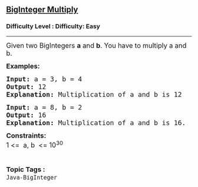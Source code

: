 <h2><a href="https://www.geeksforgeeks.org/problems/biginteger-multiply/0">BigInteger Multiply</a></h2><h3>Difficulty Level : Difficulty: Easy</h3><hr><div class="problems_problem_content__Xm_eO"><p><span style="font-size: 18px;">Given two BigIntegers <strong>a</strong> and <strong>b</strong>. You have to multiply a and b.</span></p>
<p><strong style="font-size: 18px;">Examples:</strong></p>
<pre><span style="font-size: 18px;"><strong>Input: </strong>a = 3, b = 4
<strong>Output: </strong>12
<strong>Explanation: </strong>Multiplication of a and b is 12</span></pre>
<pre><span style="font-size: 18px;"><strong>Input: </strong>a = 8, b = 2 
<strong>Output: </strong>16
<strong>Explanation: </strong>Multiplication of a and b is 16.</span></pre>
<p><span style="font-size: 18px;"><strong>Constraints:</strong><br>1 &lt;= &nbsp;a, b &nbsp;&lt;= 10<sup>30</sup></span></p></div><br><p><span style=font-size:18px><strong>Topic Tags : </strong><br><code>Java-BigInteger</code>&nbsp;